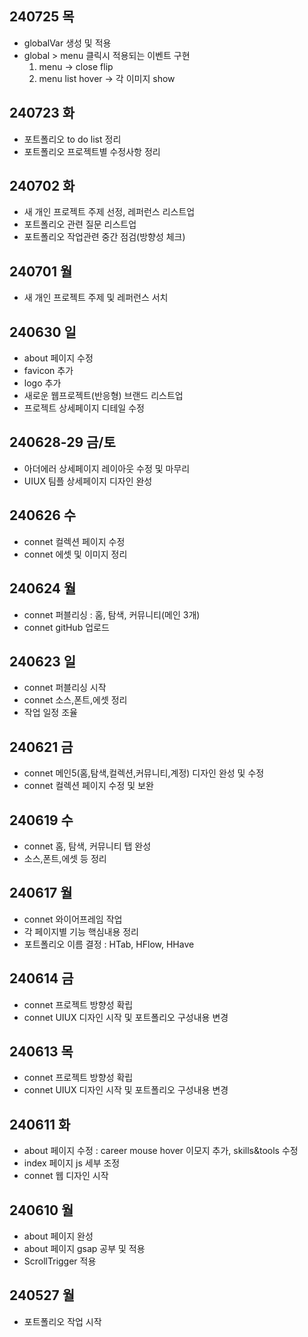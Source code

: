 ## 240725 목 ##
- globalVar 생성 및 적용
- global > menu 클릭시 적용되는 이벤트 구현
  1) menu -> close flip
  2) menu list hover -> 각 이미지 show 

## 240723 화 ##
- 포트폴리오 to do list 정리
- 포트폴리오 프로젝트별 수정사항 정리

## 240702 화 ##
- 새 개인 프로젝트 주제 선정, 레퍼런스 리스트업
- 포트폴리오 관련 질문 리스트업
- 포트폴리오 작업관련 중간 점검(방향성 체크)

## 240701 월 ##
- 새 개인 프로젝트 주제 및 레퍼런스 서치

## 240630 일 ##
- about 페이지 수정
- favicon 추가
- logo 추가
- 새로운 웹프로젝트(반응형) 브랜드 리스트업
- 프로젝트 상세페이지 디테일 수정

## 240628-29 금/토 ##
- 아더에러 상세페이지 레이아웃 수정 및 마무리
- UIUX 팀플 상세페이지 디자인 완성

## 240626 수 ##
- connet 컬렉션 페이지 수정
- connet 에셋 및 이미지 정리

## 240624 월 ##
- connet 퍼블리싱 : 홈, 탐색, 커뮤니티(메인 3개)
- connet gitHub 업로드

## 240623 일 ##
- connet 퍼블리싱 시작
- connet 소스,폰트,에셋 정리
- 작업 일정 조율

## 240621 금 ##
- connet 메인5(홈,탐색,컬렉션,커뮤니티,계정) 디자인 완성 및 수정
- connet 컬렉션 페이지 수정 및 보완
  
## 240619 수 ##
- connet 홈, 탐색, 커뮤니티 탭 완성
- 소스,폰트,에셋 등 정리

## 240617 월 ##
- connet 와이어프레임 작업
- 각 페이지별 기능 핵심내용 정리
- 포트폴리오 이름 결정 : HTab, HFlow, HHave

## 240614 금 ##
- connet 프로젝트 방향성 확립
- connet UIUX 디자인 시작 및 포트폴리오 구성내용 변경

## 240613 목 ##
- connet 프로젝트 방향성 확립
- connet UIUX 디자인 시작 및 포트폴리오 구성내용 변경

## 240611 화 ##
- about 페이지 수정 : career mouse hover 이모지 추가, skills&tools 수정
- index 페이지 js 세부 조정
- connet 웹 디자인 시작

## 240610 월 ##
- about 페이지 완성
- about 페이지 gsap 공부 및 적용
- ScrollTrigger 적용

## 240527 월 ##
- 포트폴리오 작업 시작
